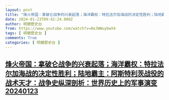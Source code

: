 ```yaml
---
layout: post
title: "烽火帝国：拿破仑战争的兴衰起落；海洋霸权：特拉法尔加海战的决定性胜利；陆地霸主：阿斯特利茨战役的战术天才：战争史纵深剖析：世界历史上的军事演变20240123"
date: 2024-01-23T09:42:24.000Z
author: 明鏡歷史台
from: https://www.youtube.com/watch?v=8eJWWuybwX4
tags: [ 明鏡歷史台 ]
comments: True
categories: [ 明鏡歷史台 ]
---
```

<!--1706002944000-->
[烽火帝国：拿破仑战争的兴衰起落；海洋霸权：特拉法尔加海战的决定性胜利；陆地霸主：阿斯特利茨战役的战术天才：战争史纵深剖析：世界历史上的军事演变20240123](https://www.youtube.com/watch?v=8eJWWuybwX4)
------

<div>

</div>

